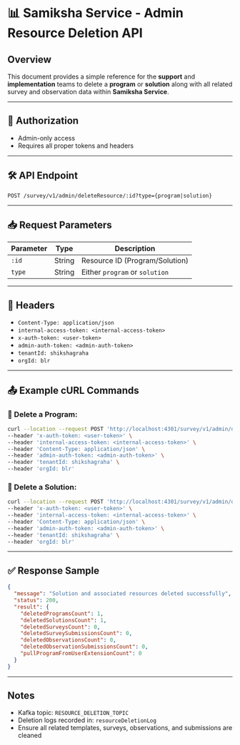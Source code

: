 # 📊 Samiksha Service - Admin Resource Deletion API

## Overview
This document provides a simple reference for the **support** and **implementation** teams to delete a **program** or **solution** along with all related survey and observation data within **Samiksha Service**.

---

## 🔐 Authorization
- Admin-only access
- Requires all proper tokens and headers

---

## 🛠️ API Endpoint

```
POST /survey/v1/admin/deleteResource/:id?type={program|solution}
```

---

## 📥 Request Parameters

| Parameter | Type   | Description                         |
|-----------|--------|-------------------------------------|
| `:id`     | String | Resource ID (Program/Solution)      |
| `type`    | String | Either `program` or `solution`      |

---

## 🧩 Headers

- `Content-Type: application/json`
- `internal-access-token: <internal-access-token>`
- `x-auth-token: <user-token>`
- `admin-auth-token: <admin-auth-token>`
- `tenantId: shikshagraha`
- `orgId: blr`

---

## 📤 Example cURL Commands

### 🔁 Delete a **Program**:
```bash
curl --location --request POST 'http://localhost:4301/survey/v1/admin/deleteResource/68260d66b063136922f947c9?type=program' \
--header 'x-auth-token: <user-token>' \
--header 'internal-access-token: <internal-access-token>' \
--header 'Content-Type: application/json' \
--header 'admin-auth-token: <admin-auth-token>' \
--header 'tenantId: shikshagraha' \
--header 'orgId: blr'
```

### 🔁 Delete a **Solution**:
```bash
curl --location --request POST 'http://localhost:4301/survey/v1/admin/deleteResource/68260d66b063136922f947c9?type=solution' \
--header 'x-auth-token: <user-token>' \
--header 'internal-access-token: <internal-access-token>' \
--header 'Content-Type: application/json' \
--header 'admin-auth-token: <admin-auth-token>' \
--header 'tenantId: shikshagraha' \
--header 'orgId: blr'
```

---

## ✅ Response Sample

```json
{
  "message": "Solution and associated resources deleted successfully",
  "status": 200,
  "result": {
    "deletedProgramsCount": 1,
    "deletedSolutionsCount": 1,
    "deletedSurveysCount": 0,
    "deletedSurveySubmissionsCount": 0,
    "deletedObservationsCount": 0,
    "deletedObservationSubmissionsCount": 0,
    "pullProgramFromUserExtensionCount": 0
  }
}
```

---

## Notes
- Kafka topic: `RESOURCE_DELETION_TOPIC`
- Deletion logs recorded in: `resourceDeletionLog`
- Ensure all related templates, surveys, observations, and submissions are cleaned